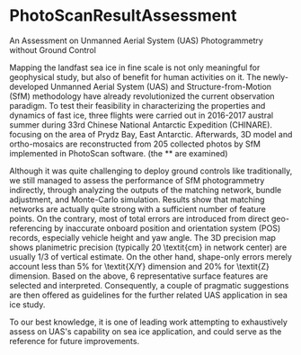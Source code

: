 # PhotoScanResultAssessment
An Assessment on Unmanned Aerial System (UAS) Photogrammetry without Ground Control

Mapping the landfast sea ice in fine scale is not only meaningful for  geophysical  study, but also of benefit for human activities on it.
The newly-developed Unmanned Aerial System (UAS) and Structure-from-Motion (SfM) methodology have already revolutionized the current observation paradigm. To test their feasibility in characterizing the properties and dynamics of fast ice, three flights were carried out in 2016-2017 austral summer during 33rd Chinese National Antarctic Expedition (CHINARE). focusing on the area of Prydz Bay, East Antarctic. Afterwards, 3D model and ortho-mosaics are reconstructed from 205 collected photos by SfM implemented in PhotoScan software. (the ** are examined)

Although it was quite challenging to deploy ground controls like traditionally, we still managed to assess the performance of SfM photogrammetry indirectly, through analyzing the outputs of the matching network, bundle adjustment, and Monte-Carlo simulation. Results show that matching networks are actually quite strong with a sufficient number of feature points. On the contrary, most of total errors are introduced from direct geo-referencing by inaccurate onboard position and orientation system (POS) records, especially vehicle height and yaw angle. The 3D precision map shows planimetric precision (typically 20 \textit{cm} in network center) are usually 1/3 of vertical estimate. On the other hand, shape-only errors merely account less than 5\% for \textit{X/Y} dimension and 20\% for \textit{Z} dimension. Based on the above, 6 representative surface features are selected and interpreted. Consequently, a couple of pragmatic suggestions are then offered as guidelines for the further related UAS application in sea ice study.

To our best knowledge, it is one of leading work attempting to exhaustively assess on UAS's capability on sea ice application, and could serve as the reference for future improvements.
